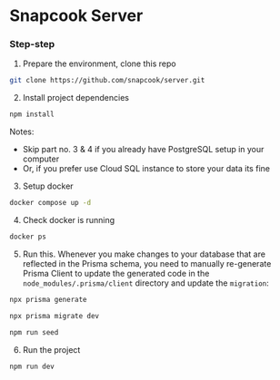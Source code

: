 # Snapcook Server

### Step-step

1. Prepare the environment, clone this repo

```sh
git clone https://github.com/snapcook/server.git
```

2. Install project dependencies

```sh
npm install
```

Notes:

- Skip part no. 3 & 4 if you already have PostgreSQL setup in your computer
- Or, if you prefer use Cloud SQL instance to store your data its fine

3. Setup docker

```sh
docker compose up -d
```

4. Check docker is running

```sh
docker ps
```

5. Run this. Whenever you make changes to your database that are reflected in the Prisma schema, you need to manually re-generate Prisma Client to update the generated code in the `node_modules/.prisma/client` directory and update the `migration`:

```sh
npx prisma generate
```

```sh
npx prisma migrate dev
```

```sh
npm run seed
```

6. Run the project

```sh
npm run dev
```
